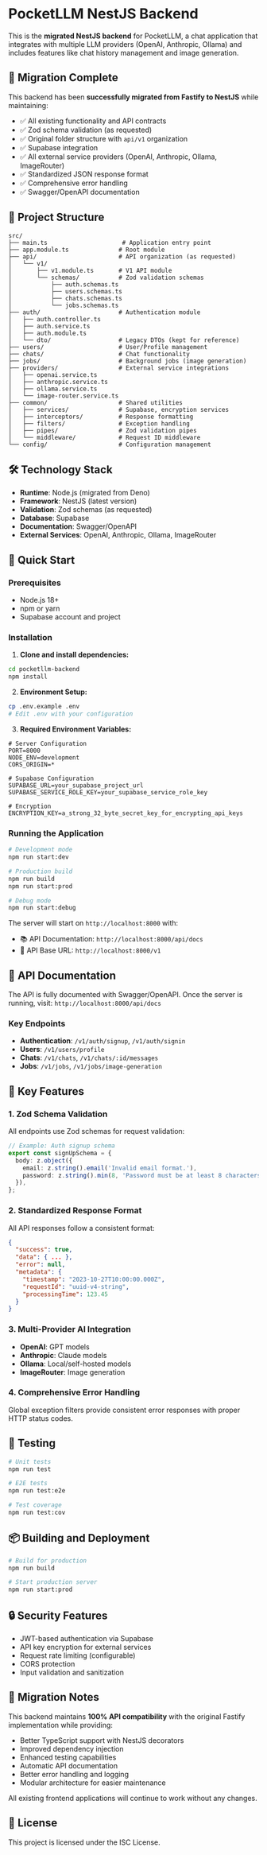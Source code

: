# PocketLLM NestJS Backend

This is the **migrated NestJS backend** for PocketLLM, a chat application that integrates with multiple LLM providers (OpenAI, Anthropic, Ollama) and includes features like chat history management and image generation.

## 🚀 Migration Complete

This backend has been **successfully migrated from Fastify to NestJS** while maintaining:
- ✅ All existing functionality and API contracts
- ✅ Zod schema validation (as requested)
- ✅ Original folder structure with `api/v1` organization
- ✅ Supabase integration
- ✅ All external service providers (OpenAI, Anthropic, Ollama, ImageRouter)
- ✅ Standardized JSON response format
- ✅ Comprehensive error handling
- ✅ Swagger/OpenAPI documentation

## 📁 Project Structure

```
src/
├── main.ts                     # Application entry point
├── app.module.ts              # Root module
├── api/                       # API organization (as requested)
│   └── v1/
│       ├── v1.module.ts       # V1 API module
│       └── schemas/           # Zod validation schemas
│           ├── auth.schemas.ts
│           ├── users.schemas.ts
│           ├── chats.schemas.ts
│           └── jobs.schemas.ts
├── auth/                      # Authentication module
│   ├── auth.controller.ts
│   ├── auth.service.ts
│   ├── auth.module.ts
│   └── dto/                   # Legacy DTOs (kept for reference)
├── users/                     # User/Profile management
├── chats/                     # Chat functionality
├── jobs/                      # Background jobs (image generation)
├── providers/                 # External service integrations
│   ├── openai.service.ts
│   ├── anthropic.service.ts
│   ├── ollama.service.ts
│   └── image-router.service.ts
├── common/                    # Shared utilities
│   ├── services/              # Supabase, encryption services
│   ├── interceptors/          # Response formatting
│   ├── filters/               # Exception handling
│   ├── pipes/                 # Zod validation pipes
│   └── middleware/            # Request ID middleware
└── config/                    # Configuration management
```

## 🛠️ Technology Stack

- **Runtime**: Node.js (migrated from Deno)
- **Framework**: NestJS (latest version)
- **Validation**: Zod schemas (as requested)
- **Database**: Supabase
- **Documentation**: Swagger/OpenAPI
- **External Services**: OpenAI, Anthropic, Ollama, ImageRouter

## 🚀 Quick Start

### Prerequisites

- Node.js 18+ 
- npm or yarn
- Supabase account and project

### Installation

1. **Clone and install dependencies:**
```bash
cd pocketllm-backend
npm install
```

2. **Environment Setup:**
```bash
cp .env.example .env
# Edit .env with your configuration
```

3. **Required Environment Variables:**
```env
# Server Configuration
PORT=8000
NODE_ENV=development
CORS_ORIGIN=*

# Supabase Configuration
SUPABASE_URL=your_supabase_project_url
SUPABASE_SERVICE_ROLE_KEY=your_supabase_service_role_key

# Encryption
ENCRYPTION_KEY=a_strong_32_byte_secret_key_for_encrypting_api_keys
```

### Running the Application

```bash
# Development mode
npm run start:dev

# Production build
npm run build
npm run start:prod

# Debug mode
npm run start:debug
```

The server will start on `http://localhost:8000` with:
- 📚 API Documentation: `http://localhost:8000/api/docs`
- 🔗 API Base URL: `http://localhost:8000/v1`

## 📖 API Documentation

The API is fully documented with Swagger/OpenAPI. Once the server is running, visit:
`http://localhost:8000/api/docs`

### Key Endpoints

- **Authentication**: `/v1/auth/signup`, `/v1/auth/signin`
- **Users**: `/v1/users/profile`
- **Chats**: `/v1/chats`, `/v1/chats/:id/messages`
- **Jobs**: `/v1/jobs`, `/v1/jobs/image-generation`

## 🔧 Key Features

### 1. **Zod Schema Validation**
All endpoints use Zod schemas for request validation:
```typescript
// Example: Auth signup schema
export const signUpSchema = {
  body: z.object({
    email: z.string().email('Invalid email format.'),
    password: z.string().min(8, 'Password must be at least 8 characters long.'),
  }),
};
```

### 2. **Standardized Response Format**
All API responses follow a consistent format:
```json
{
  "success": true,
  "data": { ... },
  "error": null,
  "metadata": {
    "timestamp": "2023-10-27T10:00:00.000Z",
    "requestId": "uuid-v4-string",
    "processingTime": 123.45
  }
}
```

### 3. **Multi-Provider AI Integration**
- **OpenAI**: GPT models
- **Anthropic**: Claude models
- **Ollama**: Local/self-hosted models
- **ImageRouter**: Image generation

### 4. **Comprehensive Error Handling**
Global exception filters provide consistent error responses with proper HTTP status codes.

## 🧪 Testing

```bash
# Unit tests
npm run test

# E2E tests
npm run test:e2e

# Test coverage
npm run test:cov
```

## 📦 Building and Deployment

```bash
# Build for production
npm run build

# Start production server
npm run start:prod
```

## 🔒 Security Features

- JWT-based authentication via Supabase
- API key encryption for external services
- Request rate limiting (configurable)
- CORS protection
- Input validation and sanitization

## 🤝 Migration Notes

This backend maintains **100% API compatibility** with the original Fastify implementation while providing:

- Better TypeScript support with NestJS decorators
- Improved dependency injection
- Enhanced testing capabilities
- Automatic API documentation
- Better error handling and logging
- Modular architecture for easier maintenance

All existing frontend applications will continue to work without any changes.

## 📝 License

This project is licensed under the ISC License.
